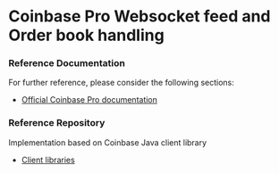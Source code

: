 # Coinbase Pro Websocket feed and Order book handling

### Reference Documentation
For further reference, please consider the following sections:

* [Official Coinbase Pro documentation](https://docs.pro.coinbase.com/#introduction)

### Reference Repository
Implementation based on Coinbase Java client library

* [Client libraries](https://docs.pro.coinbase.com/#client-libraries)
